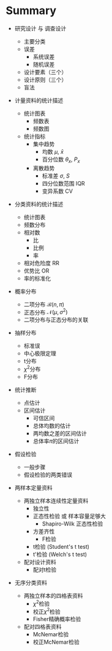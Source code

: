 
# Summary

- 研究设计 与 调查设计
    - 主要分类
    - 误差
        - 系统误差
        - 随机误差
    - 设计要素（三个）
    - 设计原则（三个）
    - 盲法

- 计量资料的统计描述
    - 统计图表
        - 频数表
        - 频数图
    - 统计指标
        - 集中趋势
            - 均数 $\mu$, $\bar{x}$
            - 百分位数 $\theta_x$, $P_x$
        - 离散趋势
            - 标准差 $\sigma$, $S$
            - 四分位数范围 IQR
            - 变异系数 CV

- 分类资料的统计描述
    - 统计图表
    - 频数分布
    - 相对数
        - 比
        - 比例
        - 率
    - 相对危险度 RR
    - 优势比 OR
    - 率的标准化

- 概率分布
    - 二项分布 $\mathcal{B}(n,\pi)$
    - 正态分布 $\mathcal{N}(\mu, \sigma^2)$
    - 二项分布与正态分布的关联

- 抽样分布
    - 标准误
    - 中心极限定理
    - t分布
    - $\chi^2$分布
    - F分布

- 统计推断
    - 点估计
    - 区间估计
        - 可信区间
        - 总体均数的估计
        - 两均数之差的区间估计
        - 总体率$\pi$的区间估计

- 假设检验
    - 一般步骤
    - 假设检验的两类错误

- 两样本定量资料
    - 两独立样本连续性定量资料
        - 独立性
        - 正态性检验 或 样本容量足够大
            - Shapiro-Wilk 正态性检验
        - 方差齐性
            - F检验
        - t检验 (Student's t test)
        - t'检验 (Welch's t test)
    - 配对设计资料
        - 配对t检验

- 无序分类资料
    - 两独立样本的四格表资料
        - $\chi^2$检验
        - 校正$\chi^2$检验
        - Fisher精确概率检验
    - 配对四格表资料
        - McNemar检验
        - 校正McNemar检验
